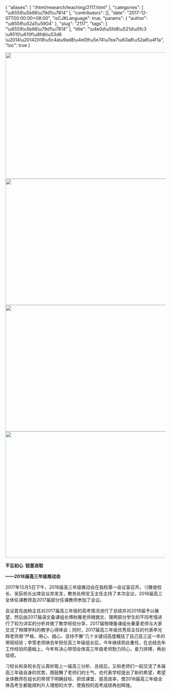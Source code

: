 {
    "aliases": [
        "/html/research/teaching/2117.html"
    ],
    "categories": [
        "\u6559\u5b66\u79d1\u7814"
    ],
    "contributors": [],
    "date": "2017-12-07T00:00:00+08:00",
    "isCJKLanguage": true,
    "params": {
        "author": "\u6559\u52a1\u5904"
    },
    "slug": "2117",
    "tags": [
        "\u6559\u5b66\u79d1\u7814"
    ],
    "title": "\u4e0d\u5fd8\u521d\u5fc3  \u9510\u610f\u8fdb\u53d6 \u2014\u20142018\u5c4a\u9ad8\u4e09\u5e74\u7ea7\u63a8\u52a8\u4f1a",
    "toc": true
}


<img
    src="https://cdn.tfls.online/mirror/full/13ab810deb8165e7abc62395fe9eb560c4d3cb1c.jpg"
    style="display:block;margin-left:auto;margin-right:auto;"
    decoding="async"
    fetchpriority="auto"
    loading="lazy"
    height="397"
    width="600"
/>
<img
    src="https://cdn.tfls.online/mirror/full/d7b7ddf0f12d00e77d7360f18eb69e8ae15c07c7.jpg"
    style="display:block;margin-left:auto;margin-right:auto;"
    decoding="async"
    fetchpriority="auto"
    loading="lazy"
    height="397"
    width="600"
/>
<img
    src="https://cdn.tfls.online/mirror/full/b9f0c6b00c6a84d030a4397fe9d433a70a322fdc.jpg"
    style="display:block;margin-left:auto;margin-right:auto;"
    decoding="async"
    fetchpriority="auto"
    loading="lazy"
    height="397"
    width="600"
/>
<img
    src="https://cdn.tfls.online/mirror/full/97bbd8d2101edea5754aff966f3c5e6e836163e9.jpg"
    style="display:block;margin-left:auto;margin-right:auto;"
    decoding="async"
    fetchpriority="auto"
    loading="lazy"
    height="397"
    width="600"
/>




  





**不忘初心  锐意进取**




**——2018届高三年级推动会**




2017年12月5日下午，2018届高三年级推动会在我校第一会议室召开。刁雅俊校长、吴荻校长出席会议并发言，教务处杨宝玉主任主持了本次会议，2018届高三全体任课教师及2017届部分任课教师参加了会议。




会议首先由杨主任对2017届高三年级的高考情况进行了总结并对2018届予以展望，然后由2017届语文备课组长傅秋雁老师根据文、理两部分学生的不同考情进行了较为详实的分析并做了教学经验分享，2017届物理备课组长秦夏老师与大家交流了物理学科的教学心得体会；同时，2017届高三年级优秀班主任的代表李光辉老师用“严格、用心、细心、坚持不懈”几个关键词高度概括了自己高三这一年的带班经验；李莹老师继去年担任高三年级组长后，今年继续担此重任，在总结去年工作经验的基础上，今年有决心带领全体高三年级老师勠力同心，奋力拼搏，再创佳绩。




刁校长和吴校长在认真听取上一届高三分析、总结后，又和老师们一起交流了本届高三年级自身的优势，既鼓舞了老师们的士气，也代表学校提出了新的希望，希望全体教师在组长的带领下明确目标、抓住课堂、提高效率，使2018届高三年级全体高考生都能顺利升入理想的大学，使我校的高考成绩再创辉煌。














  



